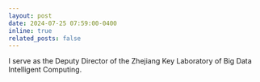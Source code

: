 ```yaml
---
layout: post
date: 2024-07-25 07:59:00-0400
inline: true
related_posts: false
---
```


I serve as the Deputy Director of the Zhejiang Key Laboratory of Big Data Intelligent Computing.



